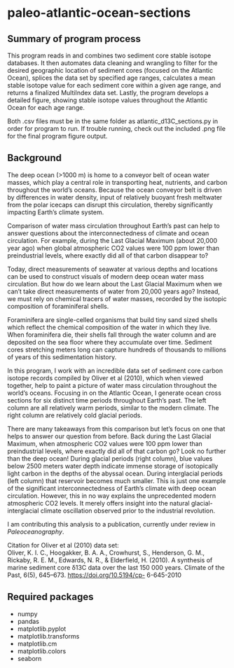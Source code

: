 # paleo-atlantic-ocean-sections

## Summary of program process
This program reads in and combines two sediment core stable isotope databases. It then automates data cleaning and wrangling to filter for the desired geographic location of sediment cores (focused on the Atlantic Ocean), splices the data set by specified age ranges, calculates a mean stable isotope value for each sediment core within a given age range, and returns a finalized MultiIndex data set. Lastly, the program develops a detailed figure, showing stable isotope values throughout the Atlantic Ocean for each age range.

Both .csv files must be in the same folder as atlantic_d13C_sections.py in order for program to run. If trouble running, check out the included .png file for the final program figure output.

## Background
The deep ocean (>1000 m) is home to a conveyor belt of ocean water masses, which play a central role in transporting heat, nutrients, and carbon throughout the world’s oceans. Because the ocean conveyor belt is driven by differences in water density, input of relatively buoyant fresh meltwater from the polar icecaps can disrupt this circulation, thereby significantly impacting Earth’s climate system.

Comparison of water mass circulation throughout Earth’s past can help to answer questions about the interconnectedness of climate and ocean circulation. For example, during the Last Glacial Maximum (about 20,000 year ago) when global atmospheric CO2 values were 100 ppm lower than preindustrial levels, where exactly did all of that carbon disappear to?

Today, direct measurements of seawater at various depths and locations can be used to construct visuals of modern deep ocean water mass circulation. But how do we learn about the Last Glacial Maximum when we can’t take direct measurements of water from 20,000 years ago? Instead, we must rely on chemical tracers of water masses, recorded by the isotopic composition of foraminiferal shells. 

Foraminifera are single-celled organisms that build tiny sand sized shells which reflect the chemical composition of the water in which they live. When foraminifera die, their shells fall through the water column and are deposited on the sea floor where they accumulate over time. Sediment cores stretching meters long can capture hundreds of thousands to millions of years of this sedimentation history.

In this program, I work with an incredible data set of sediment core carbon isotope records compiled by Oliver et al (2010), which when viewed together, help to paint a picture of water mass circulation throughout the world’s oceans. Focusing in on the Atlantic Ocean, I generate ocean cross sections for six distinct time periods throughout Earth’s past. The left column are all relatively warm periods, similar to the modern climate. The right column are relatively cold glacial periods. 

There are many takeaways from this comparison but let’s focus on one that helps to answer our question from before. Back during the Last Glacial Maximum, when atmospheric CO2 values were 100 ppm lower than preindustrial levels, where exactly did all of that carbon go? Look no further than the deep ocean! During glacial periods (right column), blue values below 2500 meters water depth indicate immense storage of isotopically light carbon in the depths of the abyssal ocean. During interglacial periods (left column) that reservoir becomes much smaller. This is just one example of the significant interconnectedness of Earth’s climate with deep ocean circulation. However, this in no way explains the unprecedented modern atmospheric CO2 levels. It merely offers insight into the natural glacial-interglacial climate oscillation observed prior to the industrial revolution.

I am contributing this analysis to a publication, currently under review in *Paleoceanography*.

Citation for Oliver et al (2010) data set:  
Oliver, K. I. C., Hoogakker, B. A. A., Crowhurst, S., Henderson, G. M., Rickaby, R. E. M., Edwards, N. R., & Elderfield, H. (2010). A synthesis of marine sediment core δ13C data over the last 150 000 years. Climate of the Past, 6(5), 645–673. https://doi.org/10.5194/cp- 6-645-2010

## Required packages
- numpy
- pandas
- matplotlib.pyplot
- matplotlib.transforms
- matplotlib.cm
- matplotlib.colors
- seaborn

